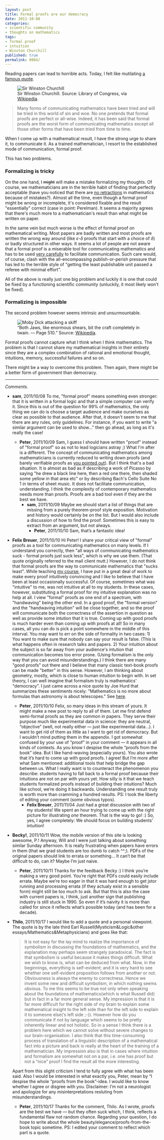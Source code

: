 ```yaml
---
layout: post
title: Formal proofs are our democracy
date: 2011-10-08
categories:
- scientific community
- thoughts on mathematics
tags:
- formal proof
- intuition
- Winston Churchill
published: true
permalink: 0084/
---
```


Reading papers can lead to horrible acts. Today, I felt like mutilating [a famous quote](http://en.wikiquote.org/wiki/Winston_Churchill#Post-war_years_.281944_-_1955.29).

<figure>
    <img alt="Sir Winston Churchill" src="/assets/2011/Sir_Winston_S_Churchill.jpg"/>
  <figcaption>
   Sir Winston Churchill. Source: Library of Congress, via <a href="http://en.wikipedia.org/wiki/File:Sir_Winston_S_Churchill.jpg">Wikipedia</a>.
  </figcaption>
</figure>

> Many forms of communicating mathematics have been tried and will be tried in this world of sin and woe. No one pretends that formal proofs are perfect or all-wise. Indeed, it has been said that formal proofs are the worst form of communicating mathematics except all those other forms that have been tried from time to time.

When I come up with a mathematical result, I have the strong urge to share it, to communicate it. As a trained mathematician, I resort to the established mode of communication, formal proof.

This has two problems.

### Formalizing is tricky

On the one hand, I <del datetime="2011-10-08T15:30:12+00:00">might</del> will make a mistake formalizing my thoughts. Of course, we mathematicians are in the terrible habit of finding that perfectly acceptable (have you noticed that there are [no retractions](http://retractionwatch.wordpress.com/category/by-subject/math-retractions/) in mathematics because of mistakes?). Almost all the time, even though a formal proof might be wrong or incomplete, it's considered fixable and the result "essentially" correct (case in point: Perelman). It seems a majority agrees that there's much more to a mathematician's result than what might be written on paper.

In the same vein but much worse is the effect of formal proof on mathematical writing. Most papers are badly written and most proofs are written the wrong way around (like $\varepsilon$-$\delta$ proofs that start with a choice of $\delta$) or badly structured in other ways. It seems a lot of people are not aware that a formal proof is a miserable tool for communicating mathematics and has to be used [very carefully](http://www.math.upenn.edu/~ghrist/preprints/ATSN.pdf) to facilitate communication. Such care would, of course, clash with the all-encompassing publish-or-perish pressure that has led to the terrible style of "getting the least publishable unit passed a referee with minimal effort".

All of the above is really just one big problem and luckily it is one that could be fixed by a functioning scientific community (unluckily, it most likely won't be fixed).

### Formalizing is impossible

The second problem however seems intrinsic and unsurmountable.

<figure>
    <img alt="Moby Dick attacking a skiff" src="/assets/2011/Moby_Dick_p510_illustration.jpg"/>
  <figcaption>
   <q>Both Jaws, like enormous shears, bit the craft completely in twain. — Page 510.</q> Source: <a href="http://en.wikipedia.org/wiki/File:Moby_Dick_p510_illustration.jpg">Wikipedia</a>.
  </figcaption>
</figure>


Formal proofs cannot capture what I think when I think mathematics. The problem is that I cannot share my mathematical insights in their entirety since they are a complex combination of rational and emotional thought, intuitions, memory, successful failures and so on.

There might be a way to overcome this problem. Then again, there might be a better form of government than democracy.

---

_Comments_.

* **sam**, 2011/10/08
  To me, "formal proof" means something even stronger: that it is written in a formal logic and that a simple computer can verify it.  Since this is out of the question for 99% of mathematics, the only thing we can do is choose a target audience and make ourselves as clear as possible to that audience.
  After that, it doesn't seem to me that there are any rules, only guidelines.  For instance, if you want to write "a similar argument can be used to show..." then go ahead, as long as it's really the case!
  * **Peter**, 2011/10/09
    Sam, I guess I should have written "proof" instead of "formal proof" so as not to lead logicians astray ;)
    What I'm after is a different. The concept of communicating mathematics among mathematicians is currently reduced to writing down proofs (and barely verifiable proofs as <a href="http://boolesrings.org/scoskey/2011/10/07/peer-review-failure/">you pointed out</a>).
    But I think that's a bad situation. It is almost as bad as if describing a work of Picasso by saying "he drew a black line here, then a red one there, then shaded some yellow in that area etc" or by describing Bach's Cello Suite No 1 in terms of sheet music. It does not facilitate communication, understanding.
    I think the complexity of contemporary mathematics needs more than proofs. Proofs are a bad tool even if they are the best we have.
    * **sam**, 2011/10/09
      Maybe we should start a list of things that are missing from a purely theorem-proof style exposition. Motivation and history would certainly be on the list. But I would also include a discussion of how to find the proof. Sometimes this is easy to extract from an argument, but not always.
        * **Peter**, 2011/10/10
          Sam, that’s a fantastic idea!
* **Felix Breuer**, 2011/10/10
  Hi Peter! I share your critical view of "formal" proofs as a tool for communicating mathematics on many levels. If I understand you correctly, then "all ways of communicating mathematics suck - formal proofs just suck less", which is why we use them. (That quote originally referred to the mail client mutt.) However, I do not think that formal proofs are the way to communicate mathematics that "sucks least".
  While teaching <a href="http://blog.felixbreuer.net/2011/08/23/visualising-numbers-part1.html" rel="nofollow">my course</a>, I have put in a great deal of work to make every proof intuitively convincing and I like to believe that I have been at least occasionally successful. Of course, sometimes what was "intuitive" to me, was not intuitive at all to my students. In these cases, however, substituting a formal proof for my intuitive explanation was no help at all.
  I view "formal" proofs as one end of a spectrum, with "handwaving" being the other end. In a good proof, the "formal version" and the "handwaving intuition" will be close together, and so the proof will communicate both the correctness of the assertion in question as well as provide some intution that it is true. Coming up with good proofs is much harder even than coming up with proofs at all! So in many cases, all you can do is pick a point somewhere in the middle of this interval.
  You may want to err on the side of formality in two cases: 1) You want to make sure that nobody can say your result is false. (This is what happens often in research talks and papers. 2) Your intuition about the subject is so far away from your audience's intution that communication becomes too error prone. (Using formalism is the only way that you can avoid misunderstandings.)
  I think there are many "good proofs" out there and I believe that many classic text-book proofs can be made "better" in this sense. However, I am thinking about geometry, mostly, which is close to human intuition to begin with. In set theory, I can well imagine that formalism truly is mathematics' "democracy".
  I just came across a nice quote by Joe Hurd that summarizes these sentiments nicely: "Mathematics is no more about formulas than astronomy is about telescopes." See <a href="http://www.gilith.com/research/talks/ignite2010.pdf" rel="nofollow">here</a>.
  * **Peter**, 2011/10/10
    Felix, so many ideas in this stream of yours. It might make a new post to reply to all of them.
    Let me first defend semi-formal proofs as they are common in papers. They serve their purpose much like experimental data in science: they are neutral, “objective” (well, not really either — just like experimental data…). I want to get rid of them as little as I want to get rid of democracy. But I wouldn’t mind putting them in the appendix.
    I got somewhat confused by your use of “proof” in your comment — it appears in all kinds of contexts. As you know I despise the whole “proofs from the book” idea. But I like hand-waving (especially yours). You also wrote that it’s hard to come up with good proofs. I agree! But I’m more after what Sam mentioned: additional tools that help bridge the gap between us.
    What I really want is to counteract the phenomenon you describe: students having to fall back to a formal proof because their intuitions are not on par with yours yet. How silly is it that we teach students formalized proofs instead of building their intuitions? Much like school, we’re doing it backwards. Understanding one result truly is worth more than cramming a hundred results.
    PS: I took the liberty of editing your comment (some obvious typos).
    * **Felix Breuer**, 2011/11/04
      Just had a great discussion with two of my students! We spent an hour trying to come up with the right picture for illustrating *one* theorem. That is the way to go! :)
      So, yes, I agree completely: We should focus on building students’ intuition!
* **Becky!**, 2011/10/11
  Wow, the mobile version of this site is looking awesome, P.!
  Anyway, Will and I were just talking about something similar Sunday afternoon. It is really frustrating when papers have errors in them (that we grad students are too dumb to catch ^^;). PDFs of the original papers should link to errata or something… It can’t be that difficult to do, can it? Maybe I’m just naive.
  * **Peter**, 2011/10/11
    Thanks for the feedback Becky :)
    I think you’re making a very good point. You’re right that PDFs could easily include errata. Maybe we’re too eager in that it was hard enough to get jstor running and processing errata (if they actualy exist in a sensible form) might still be too much to ask.
    But that this is also the case with current papers is, I think, just another sign that publishing industry is still stuck in 1990. So even if it’s naivity it is more than called for since it reflects what’s possible today (and has been for a decade).
* **Thilo**, 2011/10/17
  I would like to add a quote and a personal viewpoint. The quote is by the late third Earl Russell(Mysticism&Logic&other essays/Mathematics&Metaphysicians) and goes like that:

  > It is not easy for the lay mind to realize the importance of symbolism in discussing the foundations of mathematics, and the explanation may perhaps seem strangely paradoxical. The fact is that symbolism is useful because it makes things difficult. What we wish to know is, what can be deduced from what. Now, in the beginnings, everything is self-evident; and it is very hard to see whether one self-evident proposition follows from another or not. Obviousness is always the enemy to correctness. Hence we invent some new and difficult symbolism, in which nothing seems obvious.
  To me this seems to be true not only when speaking about the foundations of mathematics(which is what Russell did) but in fact in a far more general sense. My impression is that it is far more difficult for the right side of my brain to explain some mathematical insight to the left side than for the left side to explain it to someone else(‘s left side ;-)). However how do you communicate if not by language which seems to be pretty inherently linear and not holistic. So in a sense I think there is a problem here which we cannot solve without severe changes to our brain-organisation. I also think that this time-consuming process of translation of a linguistic description of a mathematical fact into a picture and back is really at the heart of the training of a mathematician. My impression also is that in cases where intuition and formalism are somewhat not on a par, i.e. one has proof but not a “nice” proof I find the result all the more interesting.

  Apart from this slight criticism I tend to fully agree with what has been said.
  Also I would be interested in what exactly you, Peter, mean by “I despise the whole “proofs from the book”-idea. I would like to know whether I agree or disgree with you.
  Disclaimer: I’m not a neurologist and apologize for any misinterpretations resluting from misunderstandings.

  * **Peter**, 2011/10/17
    Thanks for the comment, Thilo. As I wrote, proofs are the best we have — but they often suck which, I think, reflects a fundamental flaw not random chance.
    Regarding your question, I do hope to write about the whole beauty/elegance/proofs-from-the-book topic sometime.
    PS: I edited your comment to reflect which part is a quote.
